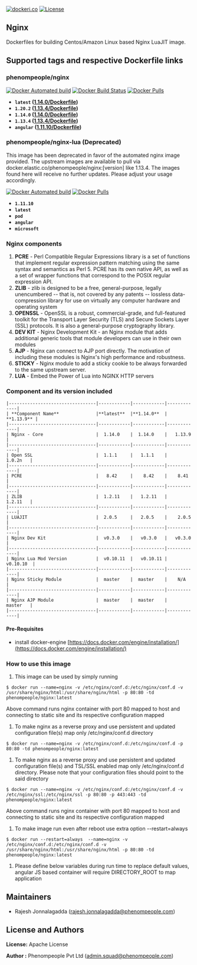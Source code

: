 [![dockeri.co](http://dockeri.co/image/phenompeople/nginx)](https://registry.hub.docker.com/phenompeople/nginx/)
[![License](https://img.shields.io/badge/License-Apache%202.0-blue.svg)](https://opensource.org/licenses/Apache-2.0)

## Nginx 

Dockerfiles for building Centos/Amazon Linux based Nginx LuaJIT image.

## Supported tags and respective Dockerfile links

### phenompeople/nginx

[![Docker Automated build](https://img.shields.io/docker/automated/phenompeople/nginx.svg?style=plastic)](https://hub.docker.com/r/phenompeople/nginx/)
[![Docker Build Status](https://img.shields.io/docker/build/phenompeople/nginx.svg?style=plastic)](https://hub.docker.com/r/phenompeople/nginx/)
[![Docker Pulls](https://img.shields.io/docker/pulls/phenompeople/nginx.svg?style=plastic)](https://hub.docker.com/r/phenompeople/nginx/)


* **`latest`		([1.14.0/Dockerfile](https://github.com/phenompeople/nginx/blob/master/1.20.2/Dockerfile))**
* **`1.20.2`            ([1.13.4/Dockerfile](https://github.com/phenompeople/nginx/blob/master/1.20.2/Dockerfile))**
* **`1.14.0`		([1.14.0/Dockerfile](https://github.com/phenompeople/nginx/blob/master/1.14.0/Dockerfile))**
* **`1.13.4`		([1.13.4/Dockerfile](https://github.com/phenompeople/nginx/blob/master/1.13.4/Dockerfile))**
* **`angular`	([1.11.10/Dockerfile](https://github.com/phenompeople/nginx/blob/master/1.11.10/Dockerfile))**

### phenompeople/nginx-lua (Deprecated)

This image has been deprecated in favor of the automated nginx image provided. The upstream images are available to pull via docker.elastic.co/phenompeople/nginx:[version] like 1.13.4. The images found here will receive no further updates. Please adjust your usage accordingly.

[![Docker Automated build](https://img.shields.io/docker/automated/phenompeople/nginx-lua.svg?style=plastic)](https://hub.docker.com/r/phenompeople/nginx-lua/)
[![Docker Pulls](https://img.shields.io/docker/pulls/phenompeople/nginx-lua.svg?style=plastic)](https://hub.docker.com/r/phenompeople/nginx-lua/)

* **`1.11.10`**
* **`latest`**
* **`pod`**
* **`angular`**
* **`microsoft`**

### Nginx components

1. **PCRE** 			- Perl Compatible Regular Expressions library is a set of functions that implement regular expression pattern matching using the same syntax and semantics as Perl 5. PCRE has its own native API, as well as a set of wrapper functions that correspond to the POSIX regular expression API.
1. **ZLIB** 			- zlib is designed to be a free, general-purpose, legally unencumbered -- that is, not covered by any patents -- lossless data-compression library for use on virtually any computer hardware and operating system
1. **OPENSSL**		- OpenSSL is a robust, commercial-grade, and full-featured toolkit for the Transport Layer Security (TLS) and Secure Sockets Layer (SSL) protocols. It is also a general-purpose cryptography library.
1. **DEV KIT**		- Nginx Development Kit - an Nginx module that adds additional generic tools that module developers can use in their own modules
1. **AJP**				- Nginx can connect to AJP port directly. The motivation of including these modules is Nginx's high performance and robustness.
1. **STICKY**		  - Nginx module to add a sticky cookie to be always forwarded to the same upstream server.
1. **LUA**				- Embed the Power of Lua into NGINX HTTP servers

### Component and its version included

```
|---------------------------------|------------|------------|-------------|
| **Component Name**              |**latest**  |**1.14.0**  |  **1.13.9** |
|---------------------------------|------------|------------|-------------|
| Nginx - Core                    |  1.14.0    |  1.14.0    |   1.13.9    |
|---------------------------------|------------|------------|-------------|
| Open SSL                        |  1.1.1     |   1.1.1    |    1.0.2n   |
|---------------------------------|------------|------------|-------------|
| PCRE                            |   8.42     |    8.42    |    8.41     |
|---------------------------------|------------|------------|-------------|
| ZLIB                            |  1.2.11    |   1.2.11   |    1.2.11   |
|---------------------------------|------------|------------|-------------|
| LUAJIT                          |  2.0.5     |   2.0.5    |    2.0.5    |
|---------------------------------|------------|------------|-------------|
| Nginx Dev Kit                   |  v0.3.0    |   v0.3.0   |   v0.3.0    |
|---------------------------------|------------|------------|-------------|
| Nginx Lua Mod Version           |  v0.10.11  |   v0.10.11 |   v0.10.10  |
|---------------------------------|------------|------------|-------------|
| Nginx Sticky Module             |  master    |  master    |    N/A      |
|---------------------------------|------------|------------|-------------|
| Nginx AJP Module                |  master    |  master    |    master   |
|---------------------------------|------------|------------|-------------|
```

#### Pre-Requisites

- install docker-engine [https://docs.docker.com/engine/installation/](https://docs.docker.com/engine/installation/)

### How to use this image 

1.  This image can be used by simply running 

```$ docker run --name=nginx -v /etc/nginx/conf.d:/etc/nginx/conf.d -v /usr/share/nginx/html:/usr/share/nginx/html -p 80:80 -td phenompeople/nginx:latest```

Above command runs nginx container with port 80 mapped to host and connecting to static site and its respective configuration mapped 

1. To make nginx as a reverse proxy and use persistent and updated configuration file(s) map only /etc/nginx/conf.d directory 

```$ docker run --name=nginx -v /etc/nginx/conf.d:/etc/nginx/conf.d -p 80:80 -td phenompeople/nginx:latest```

1. To make nginx as a reverse proxy and use persistent and updated configuration file(s) and TSL/SSL enabled map only /etc/nginx/conf.d directory. Please note that your configuration files should point to the said directory

```$ docker run --name=nginx -v /etc/nginx/conf.d:/etc/nginx/conf.d -v /etc/nginx/ssl:/etc/nginx/ssl -p 80:80 -p 443:443 -td phenompeople/nginx:latest```

Above command runs nginx container with port 80 mapped to host and connecting to static site and its respective configuration mapped 

1. To make image run even after reboot use extra option --restart=always

```$ docker run --restart=always  --name=nginx -v /etc/nginx/conf.d:/etc/nginx/conf.d -v /usr/share/nginx/html:/usr/share/nginx/html -p 80:80 -td phenompeople/nginx:latest```

1. Please define below variables during run time to replace default values, angular JS based container will require DIRECTORY_ROOT to map application 


## Maintainers

* Rajesh Jonnalagadda (<rajesh.jonnalagadda@phenompeople.com>)

## License and Authors

**License:**	Apache License

**Author :** Phenompeople Pvt Ltd (<admin.squad@phenompeople.com>)
